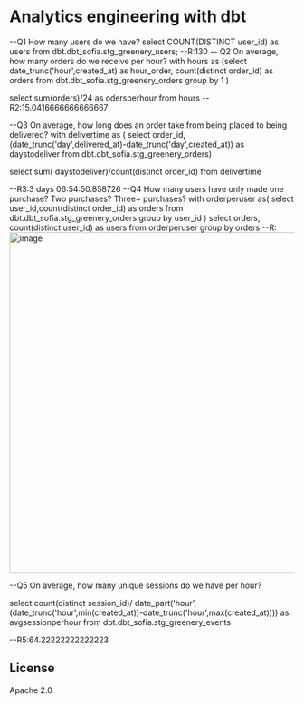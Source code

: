 # Analytics engineering with dbt

--Q1 How many users do we have?
select COUNT(DISTINCT user_id) as users from dbt.dbt_sofia.stg_greenery_users;
--R:130
-- Q2 On average, how many orders do we receive per hour?
with hours as (select 
date_trunc('hour',created_at) as hour_order, 
count(distinct order_id) as orders
from dbt.dbt_sofia.stg_greenery_orders
group by 1 )

select 
sum(orders)/24 as odersperhour
 from hours 
 --R2:15.0416666666666667
 
 --Q3 On average, how long does an order take from being placed to being delivered?
 with delivertime as ( 
 select 
 order_id,
 (date_trunc('day',delivered_at)-date_trunc('day',created_at)) as  daystodeliver
 from dbt.dbt_sofia.stg_greenery_orders)
 
 select 
 sum( daystodeliver)/count(distinct order_id)
 from delivertime
 
 --R3:3 days 06:54:50.858726
 --Q4 How many users have only made one purchase? Two purchases? Three+ purchases?
 with orderperuser as( 
 select 
  user_id,count(distinct order_id) as orders 
 from dbt.dbt_sofia.stg_greenery_orders
 group by user_id
 )
 select orders, count(distinct user_id) as users
 from orderperuser
 group by orders
 --R:
 <img width="601" alt="image" src="https://user-images.githubusercontent.com/106842349/173165777-8deddb4d-a0eb-4ada-914a-8a0c94f2804d.png">

 --Q5 On average, how many unique sessions do we have per hour?
 
 
 select 
  count(distinct session_id)/
  date_part('hour',(date_trunc('hour',min(created_at))-date_trunc('hour',max(created_at)))) as avgsessionperhour
 from dbt.dbt_sofia.stg_greenery_events
 
--R5:64.22222222222223
## License

Apache 2.0
